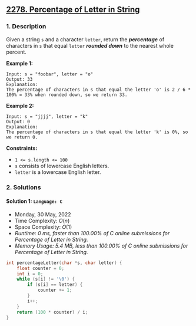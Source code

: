 ## [2278. Percentage of Letter in String](https://leetcode.com/problems/percentage-of-letter-in-string/)

### 1. Description

Given a string `s` and a character `letter`, return the ***percentage*** of characters in `s` that equal `letter` ***rounded down*** to the nearest whole percent.

**Example 1:**

```
Input: s = "foobar", letter = "o"
Output: 33
Explanation:
The percentage of characters in s that equal the letter 'o' is 2 / 6 * 100% = 33% when rounded down, so we return 33.
```

**Example 2:**

```
Input: s = "jjjj", letter = "k"
Output: 0
Explanation:
The percentage of characters in s that equal the letter 'k' is 0%, so we return 0.
```

**Constraints:**

- `1 <= s.length <= 100`
- `s` consists of lowercase English letters.
- `letter` is a lowercase English letter.

### 2. Solutions

#### Solution 1: `Language: C`

- Monday, 30 May, 2022
- Time Complexity: $O(n)$
- Space Complexity: $O(1)$
- *Runtime: 0 ms, faster than 100.00% of C online submissions for Percentage of Letter in String.*
- *Memory Usage: 5.4 MB, less than 100.00% of C online submissions for Percentage of Letter in String.*

```C
int percentageLetter(char *s, char letter) {
    float counter = 0;
    int i = 0;
    while (s[i] != '\0') {
        if (s[i] == letter) {
            counter += 1;
        }
        i++;
    }
    return (100 * counter) / i;
}
```
